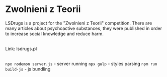 <h1>Zwolnieni z Teorii</h1>
LSDrugs is a project for the "Zwolnieni z Teorii" competition. There are many articles about psychoactive substances, they were published in order to increase social knowledge and reduce harm.<br><br>

Link: lsdrugs.pl<br><br>
 
`npx nodemon server.js` - server running
`npx gulp` - styles parsing
`npm run build-js` - js bundling
